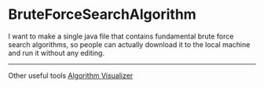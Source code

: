# BruteForceSearchAlgorithm

I want to make a single java file that contains fundamental brute force search algorithms, so people can actually download it to the local machine and run it without any editing.

---

Other useful tools
<a href="https://algorithm-visualizer.org/" target="_blank">Algorithm Visualizer</a>
